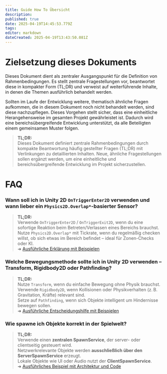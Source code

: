 ```yaml
---
title: Guide How To Übersicht
description: 
published: true
date: 2025-04-19T14:45:53.779Z
tags: 
editor: markdown
dateCreated: 2025-04-19T13:43:50.081Z
---
```


# Zielsetzung dieses Dokuments

Dieses Dokument dient als zentraler Ausgangspunkt für die Definition von Rahmenbedingungen. Es stellt zentrale Fragestellungen vor, beantwortet diese in kompakter Form (TL;DR) und verweist auf weiterführende Inhalte, in denen die Themen ausführlich behandelt werden.

Sollten im Laufe der Entwicklung weitere, thematisch ähnliche Fragen aufkommen, die in diesem Dokument noch nicht behandelt werden, sind diese nachzupflegen. Dieses Vorgehen stellt sicher, dass eine einheitliche Herangehensweise im gesamten Projekt gewährleistet ist. Dadurch wird eine bereichsübergreifende Entwicklung unterstützt, da alle Beteiligten einem gemeinsamen Muster folgen.

> **TL;DR:**  
> Dieses Dokument definiert zentrale Rahmenbedingungen durch kompakte Beantwortung häufig gestellter Fragen (TL;DR) mit Verlinkungen zu detaillierten Inhalten. Neue, ähnliche Fragestellungen sollen ergänzt werden, um eine einheitliche und bereichsübergreifende Entwicklung im Projekt sicherzustellen.


# FAQ

### Wann soll ich in Unity 2D `OnTriggerEnter2D` verwenden und wann lieber ein `Physics2D.Overlap*`-basierter Sensor?

> **TL;DR:**  
> Verwende `OnTriggerEnter2D` / `OnTriggerExit2D`, wenn du eine sofortige Reaktion beim Betreten/Verlassen eines Bereichs brauchst.  
> Nutze `Physics2D.Overlap*` mit Tickrate, wenn du regelmäßig checken willst, ob sich etwas im Bereich befindet – ideal für Zonen-Checks oder KI.  
> ➜ [Ausführliche Erklärung mit Beispielen](unity_2d_sensors_guide.md)


### Welche Bewegungsmethode sollte ich in Unity 2D verwenden – Transform, Rigidbody2D oder Pathfinding?

> **TL;DR:**  
> Nutze `Transform`, wenn du einfache Bewegung ohne Physik brauchst.  
> Verwende `Rigidbody2D`, wenn Kollisionen oder Physikverhalten (z. B. Gravitation, Kräfte) relevant sind.  
> Setze auf `Pathfinding`, wenn sich Objekte intelligent um Hindernisse bewegen sollen.  
> ➜ [Ausführliche Entscheidungshilfe mit Beispielen](unity_2d_movement_methods.md)


### Wie spawne ich Objekte korrekt in der Spielwelt?

> **TL;DR:**  
> Verwende einen **zentralen SpawnService**, der server- oder clientseitig gesteuert wird.  
> Netzwerkrelevante Objekte werden **ausschließlich über den ServerSpawnService** erzeugt.  
> Lokale Objekte wie UI oder Audio nutzt der **ClientSpawnService**.  
> ➜ [Ausführliches Beispiel mit Architektur und Code](unity_spawn_service_guide.md)
